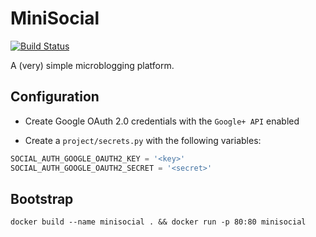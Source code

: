 # MiniSocial

[![Build Status](https://travis-ci.org/marvinroger/minisocial.svg?branch=master)](https://travis-ci.org/marvinroger/minisocial)

A (very) simple microblogging platform.

## Configuration

* Create Google OAuth 2.0 credentials with the `Google+ API` enabled

* Create a `project/secrets.py` with the following variables:

```python
SOCIAL_AUTH_GOOGLE_OAUTH2_KEY = '<key>'
SOCIAL_AUTH_GOOGLE_OAUTH2_SECRET = '<secret>'
```

## Bootstrap

`docker build --name minisocial . && docker run -p 80:80 minisocial`
